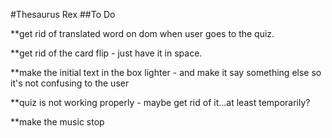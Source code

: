 #Thesaurus Rex
##To Do

**get rid of translated word on dom when user goes to the quiz.

**get rid of the card flip - just have it in space.

**make the initial text in the box lighter - and make it say something else so it's not confusing to the user

**quiz is not working properly - maybe get rid of it...at least temporarily?

**make the music stop
